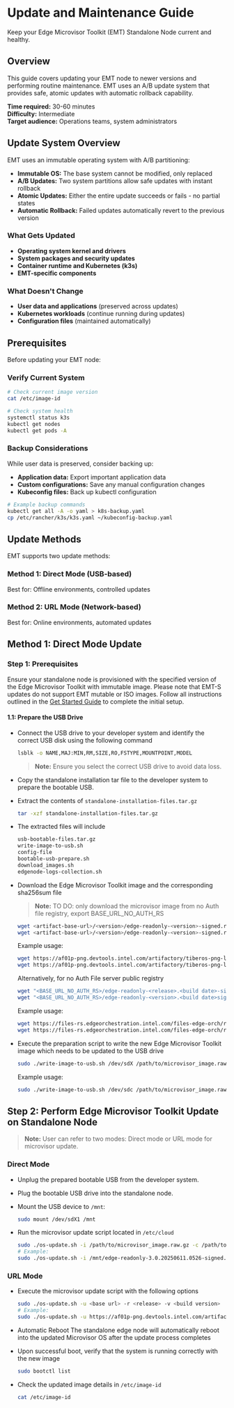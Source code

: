 # Update and Maintenance Guide

Keep your Edge Microvisor Toolkit (EMT) Standalone Node current and healthy.

## Overview

This guide covers updating your EMT node to newer versions and performing routine maintenance.
EMT uses an A/B update system that provides safe, atomic updates with automatic rollback capability.

**Time required:** 30-60 minutes  
**Difficulty:** Intermediate  
**Target audience:** Operations teams, system administrators

## Update System Overview

EMT uses an immutable operating system with A/B partitioning:

- **Immutable OS:** The base system cannot be modified, only replaced
- **A/B Updates:** Two system partitions allow safe updates with instant rollback
- **Atomic Updates:** Either the entire update succeeds or fails - no partial states
- **Automatic Rollback:** Failed updates automatically revert to the previous version

### What Gets Updated

- **Operating system kernel and drivers**
- **System packages and security updates**
- **Container runtime and Kubernetes (k3s)**
- **EMT-specific components**

### What Doesn't Change

- **User data and applications** (preserved across updates)
- **Kubernetes workloads** (continue running during updates)
- **Configuration files** (maintained automatically)

## Prerequisites

Before updating your EMT node:

### Verify Current System

```bash
# Check current image version
cat /etc/image-id

# Check system health
systemctl status k3s
kubectl get nodes
kubectl get pods -A
```

### Backup Considerations

While user data is preserved, consider backing up:

- **Application data:** Export important application data
- **Custom configurations:** Save any manual configuration changes
- **Kubeconfig files:** Back up kubectl configuration

```bash
# Example backup commands
kubectl get all -A -o yaml > k8s-backup.yaml
cp /etc/rancher/k3s/k3s.yaml ~/kubeconfig-backup.yaml
```

## Update Methods

EMT supports two update methods:

### Method 1: Direct Mode (USB-based)

Best for: Offline environments, controlled updates

### Method 2: URL Mode (Network-based)

Best for: Online environments, automated updates

## Method 1: Direct Mode Update

### Step 1: Prerequisites

Ensure your standalone node is provisioned with the specified version of the Edge Microvisor Toolkit with immutable image.
Please note that EMT-S updates do not support EMT mutable or ISO images.
Follow all instructions outlined in the [Get Started Guide](Get-Started-Guide.md#Prerequisites) to complete the initial setup.

#### 1.1: Prepare the USB Drive

- Connect the USB drive to your developer system and identify the correct USB disk using the following command

  ```bash
  lsblk -o NAME,MAJ:MIN,RM,SIZE,RO,FSTYPE,MOUNTPOINT,MODEL
  ```

  > **Note:** Ensure you select the correct USB drive to avoid data loss.

- Copy the standalone installation tar file to the developer system to prepare the bootable USB.

- Extract the contents of `standalone-installation-files.tar.gz`

  ```bash
  tar -xzf standalone-installation-files.tar.gz
  ```

- The extracted files will include

  ```bash
  usb-bootable-files.tar.gz
  write-image-to-usb.sh
  config-file
  bootable-usb-prepare.sh
  download_images.sh
  edgenode-logs-collection.sh
  ```

- Download the Edge Microvisor Toolkit image and the corresponding sha256sum file

  > **Note:** TO DO: only download the microvisor image from no Auth file registry, export BASE_URL_NO_AUTH_RS
  
  ```bash
  wget <artifact-base-url>/<version>/edge-readonly-<version>-signed.raw.gz
  wget <artifact-base-url>/<version>/edge-readonly-<version>-signed.raw.gz.sha256sum
  ```

  Example usage:

  ```bash
  wget https://af01p-png.devtools.intel.com/artifactory/tiberos-png-local/non-rt/3.0/20250611.0526/edge-readonly-3.0.20250611.0526-signed.raw.gz
  wget https://af01p-png.devtools.intel.com/artifactory/tiberos-png-local/non-rt/3.0/20250611.0526/edge-readonly-3.0.20250611.0526-signed.raw.gz.sha256sum
  ```

  Alternatively, for no Auth File server public registry

  ```bash
  wget "<BASE_URL_NO_AUTH_RS>/edge-readonly-<release>.<build date>-signed.raw.gz"
  wget "<BASE_URL_NO_AUTH_RS>/edge-readonly-<version>.<build date>signed.sha256sum"
  ```

  Example usage:

  ```bash
  wget https://files-rs.edgeorchestration.intel.com/files-edge-orch/repository/microvisor/non_rt/edge-readonly-3.0.20250608.2200-signed.raw.gz
  wget https://files-rs.edgeorchestration.intel.com/files-edge-orch/repository/microvisor/non_rt/edge-readonly-3.0.20250608.2200-signed.raw.gz.sha256sum
  ```

- Execute the preparation script to write the new Edge Microvisor Toolkit image which needs to be updated to the USB drive

  ```bash
  sudo ./write-image-to-usb.sh /dev/sdX /path/to/microvisor_image.raw.gz /path/to/microvisor_image.raw.gz.sha256sum
  ```

  Example usage:

  ```bash
  sudo ./write-image-to-usb.sh /dev/sdc /path/to/microvisor_image.raw.gz /path/to/microvisor_image.raw.gz.sha256sum
  ```

## Step 2: Perform Edge Microvisor Toolkit Update on Standalone Node

> **Note:** User can refer to two modes: Direct mode or URL mode for microvisor update.

### Direct Mode

- Unplug the prepared bootable USB from the developer system.
- Plug the bootable USB drive into the standalone node.
- Mount the USB device to `/mnt`:

  ```bash
  sudo mount /dev/sdX1 /mnt
  ```

- Run the microvisor update script located in `/etc/cloud`

  ```bash
  sudo ./os-update.sh -i /path/to/microvisor_image.raw.gz -c /path/to/microvisor_image.sha256sum
  # Example:
  sudo ./os-update.sh -i /mnt/edge-readonly-3.0.20250611.0526-signed.raw.gz -c /mnt/edge-readonly-3.0.20250608.2200-signed.raw.gz.sha256sum
  ```

### URL Mode

- Execute the microvisor update script with the following options

  ```bash
  sudo ./os-update.sh -u <base url> -r <release> -v <build version>
  # Example:
  sudo ./os-update.sh -u https://af01p-png.devtools.intel.com/artifactory/tiberos-png-local/non-rt -r 3.0 -v 20250608.2200
  ```

- Automatic Reboot
  The standalone edge node will automatically reboot into the updated Microvisor OS after the update process completes

- Upon successful boot, verify that the system is running correctly with the new image

  ```bash
  sudo bootctl list
  ```

- Check the updated image details in `/etc/image-id`

  ```bash
  cat /etc/image-id
  ```
